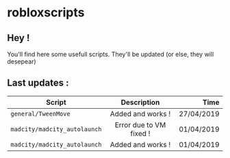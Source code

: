 # robloxscripts
## Hey !
You'll find here some usefull scripts.
They'll be updated (or else, they will desepear)

## Last updates :

| Script        						 | Description            | Time       |
| ---------------------------|:----------------------:| ----------:|
|`general/TweenMove`         | Added and works !      | 27/04/2019 |
|`madcity/madcity_autolaunch`| Error due to VM fixed !| 01/04/2019 |
|`madcity/madcity_autolaunch`| Added and works !      | 01/04/2019 |
